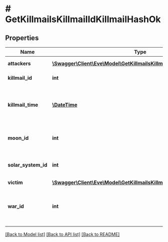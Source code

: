 # # GetKillmailsKillmailIdKillmailHashOk

## Properties

Name | Type | Description | Notes
------------ | ------------- | ------------- | -------------
**attackers** | [**\Swagger\Client\Eve\Model\GetKillmailsKillmailIdKillmailHashAttacker[]**](GetKillmailsKillmailIdKillmailHashAttacker.md) | attackers array |
**killmail_id** | **int** | ID of the killmail |
**killmail_time** | [**\DateTime**](\DateTime.md) | Time that the victim was killed and the killmail generated |
**moon_id** | **int** | Moon if the kill took place at one | [optional]
**solar_system_id** | **int** | Solar system that the kill took place in |
**victim** | [**\Swagger\Client\Eve\Model\GetKillmailsKillmailIdKillmailHashVictim**](GetKillmailsKillmailIdKillmailHashVictim.md) |  |
**war_id** | **int** | War if the killmail is generated in relation to an official war | [optional]

[[Back to Model list]](../../README.md#models) [[Back to API list]](../../README.md#endpoints) [[Back to README]](../../README.md)
